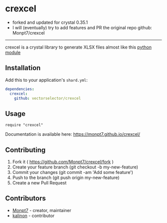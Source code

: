 # crexcel
- forked and updated for crystal 0.35.1
- I will (eventually) try to add features and PR the original repo
github: Monpt7/crexcel
-------------------------------------------------------------------
crexcel is a crystal library to generate XLSX files almost like this [python module](https://github.com/jmcnamara/XlsxWriter)

## Installation

Add this to your application's `shard.yml`:

```yaml
dependencies:
  crexcel:
    github: vectorselector/crexcel
```

## Usage

```crystal
require "crexcel"
```

Documentation is available here: https://monpt7.github.io/crexcel/

## Contributing

1. Fork it ( https://github.com/Monpt7/crexcel/fork )
2. Create your feature branch (git checkout -b my-new-feature)
3. Commit your changes (git commit -am 'Add some feature')
4. Push to the branch (git push origin my-new-feature)
5. Create a new Pull Request

## Contributors

- [Monpt7](https://github.com/Monpt7) - creator, maintainer
- [kalinon](https://github.com/kalinon) - contributor
